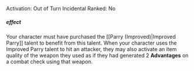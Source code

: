 Activation: Out of Turn Incidental
Ranked: No
##### effect
Your character must have purchased the [[Parry (Improved)|Improved Parry]] talent to benefit from this talent. When your character uses the Improved Parry talent to hit an attacker, they may also activate an item quality of the weapon they used as if they had generated 2 **Advantages** on a combat check using that weapon.